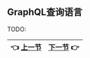 ## GraphQL查询语言

TODO:

| :point_left: [上一节](/ch02_04.md) | [下一节](/ch03_01.md) :point_right: |
| - | - |
